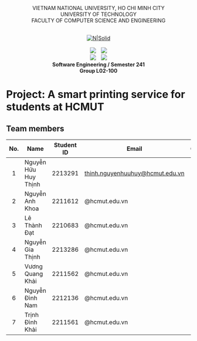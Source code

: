 <div align="center">
VIETNAM NATIONAL UNIVERSITY, HO CHI MINH CITY
<br />
UNIVERSITY OF TECHNOLOGY
<br />
FACULTY OF COMPUTER SCIENCE AND ENGINEERING
<br />
<br />
  
[![N|Solid](https://upload.wikimedia.org/wikipedia/commons/thumb/d/de/HCMUT_official_logo.png/238px-HCMUT_official_logo.png)](https://www.hcmut.edu.vn/vi)
<br />
<br />
<img src="https://img.shields.io/github/stars/Khai-vuong/Software-Engineering?color=white&logo=github">&emsp;<img src="https://img.shields.io/github/last-commit/Khai-vuong/Software-Engineering?color=blue">
<br />
<img src="https://img.shields.io/github/languages/top/Khai-vuong/Software-Engineering?color=yellow&logo=python&logoColor=yellow">&emsp;<img src="https://img.shields.io/github/repo-size/Khai-vuong/Software-Engineering?color=orange&label=size&logo=git&logoColor=orange">
<br />
**Software Engineering / Semester 241**
<br/>
**Group L02-100**

</div>

# Project: A smart printing service for students at HCMUT
## Team members

| No. | Name             | Student ID | Email                          | Contact                                                                                                                                                                                                                     |
| :-: | ---------------- | :--------: | ------------------------------ | --------------------------------------------------------------------------------------------------------------------------------------------------------------------------------------------------------------------------- |
|  1  | Nguyễn Hữu Huy Thịnh     |  2213291   | thinh.nguyenhuuhuy@hcmut.edu.vn        |  [<img src="https://cdn-icons-png.flaticon.com/512/733/733609.png" align="left" width=20px style="margin-left:5px" />][git1]|
|  2  | Nguyễn Anh Khoa  |   2211612   | @hcmut.edu.vn   | [<img src="https://cdn-icons-png.flaticon.com/512/733/733609.png" align="left" width=20px style="margin-left:5px" />][git2] |
|  3  | Lê Thành Đạt |   2210683   | @hcmut.edu.vn |  [<img src="https://cdn-icons-png.flaticon.com/512/733/733609.png" align="left" width=20px style="margin-left:5px" />][git3] |
|  4  | Nguyễn Gia Thịnh  |  2213286   | @hcmut.edu.vn   | [<img src="https://cdn-icons-png.flaticon.com/512/733/733609.png" align="left" width=20px style="margin-left:5px" />][git4] |
|  5  | Vương Quang Khải  |  2211562   | @hcmut.edu.vn   |  [<img src="https://cdn-icons-png.flaticon.com/512/733/733609.png" align="left" width=20px style="margin-left:5px" />][git5] |
|  6  | Nguyễn Đình Nam  |  2212136   | @hcmut.edu.vn   |  [<img src="https://cdn-icons-png.flaticon.com/512/733/733609.png" align="left" width=20px style="margin-left:5px" />][git6] |
|  7  | Trịnh Đình Khải  |  2211561   | @hcmut.edu.vn   |  [<img src="https://cdn-icons-png.flaticon.com/512/733/733609.png" align="left" width=20px style="margin-left:5px" />][git7] |

[git1]: https://github.com/shInNei
[git2]: 
[git3]:
[git4]:
[git5]:
[git6]:
[git7]:


